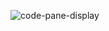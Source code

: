 ![code-pane-display](https://github.com/HarshaSandaruvan/code-editor/main/image/code-editor-ss.png)
